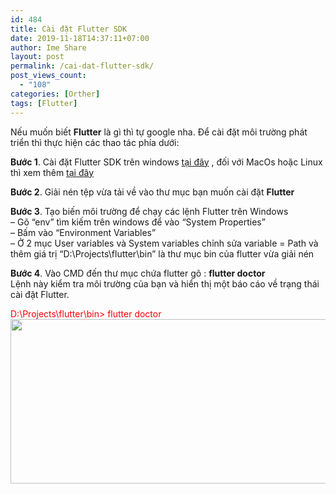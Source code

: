 ```yaml
---
id: 484
title: Cài đặt Flutter SDK
date: 2019-11-18T14:37:11+07:00
author: Ime Share
layout: post
permalink: /cai-dat-flutter-sdk/
post_views_count:
  - "108"
categories: [Orther]
tags: [Flutter]
---
```

Nếu muốn biết **Flutter** là gì thì tự google nha. Để cài đặt môi trường phát triển thì thực hiện các thao tác phía dưới:

**Bước 1**. Cài đặt Flutter SDK trên windows [tại đây](https://flutter.dev/docs/get-started/install/windows) , đối với MacOs hoặc Linux thì xem thêm [tại đây](https://flutter.dev/docs/get-started/install)

**Bước 2**. Giải nén tệp vừa tải về vào thư mục bạn muốn cài đặt **Flutter**

**Bước 3**. Tạo biến môi trường để chạy các lệnh Flutter trên Windows  
&#8211; Gõ &#8220;env&#8221; tìm kiếm trên windows để vào &#8220;System Properties&#8221;  
&#8211; Bấm vào &#8220;Environment Variables&#8221;  
&#8211; Ở 2 mục User variables và System variables chỉnh sửa variable = Path và thêm giá trị &#8220;D:\Projects\flutter\bin&#8221; là thư mục bin của flutter vừa giải nén

**Bước 4**. Vào CMD đến thư mục chứa flutter gõ : **flutter doctor**  
Lệnh này kiểm tra môi trường của bạn và hiển thị một báo cáo về trạng thái cài đặt Flutter.

<span style="color: #ff0000;">D:\Projects\flutter\bin> flutter doctor</span>  
[<img class="aligncenter wp-image-500 size-full" src="https://vyqyty.github.io/assets/img/uploads/2019/11/flutter-sdk-ime-share-blog.png" alt="" width="889" height="263" srcset="https://vyqyty.github.io/assets/img/uploads/2019/11/flutter-sdk-ime-share-blog.png 889w, https://vyqyty.github.io/assets/img/uploads/2019/11/flutter-sdk-ime-share-blog-300x89.png 300w, https://vyqyty.github.io/assets/img/uploads/2019/11/flutter-sdk-ime-share-blog-768x227.png 768w, https://vyqyty.github.io/assets/img/uploads/2019/11/flutter-sdk-ime-share-blog-150x44.png 150w" sizes="(max-width: 889px) 100vw, 889px" />](https://vyqyty.github.io/assets/img/uploads/2019/11/flutter-sdk-ime-share-blog.png)